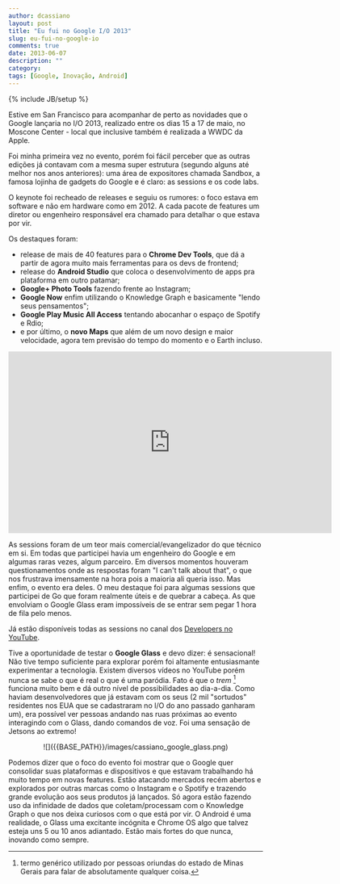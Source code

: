 ```yaml
---
author: dcassiano
layout: post
title: "Eu fui no Google I/O 2013"
slug: eu-fui-no-google-io
comments: true
date: 2013-06-07
description: ""
category: 
tags: [Google, Inovação, Android]
---
```

{% include JB/setup %}

Estive em San Francisco para acompanhar de perto as novidades que o Google lançaria no I/O 2013, realizado entre os dias 15 a 17 de maio, no Moscone Center - local que inclusive também é realizada a WWDC da Apple.

Foi minha primeira vez no evento, porém foi fácil perceber que as outras edições já contavam com a mesma super estrutura (segundo alguns até melhor nos anos anteriores): uma área de expositores chamada Sandbox, a famosa lojinha de gadgets do Google e é claro: as sessions e os code labs.

O keynote foi recheado de releases e seguiu os rumores: o foco estava em software e não em hardware como em 2012. A cada pacote de features um diretor ou engenheiro responsável era chamado  para detalhar o que estava por vir. 

Os destaques foram: 

* release de mais de 40 features para o __Chrome Dev Tools__, que dá a partir de agora muito mais ferramentas para os devs de frontend; 
* release do __Android Studio__ que coloca o desenvolvimento de apps pra plataforma em outro patamar; 
* __Google+ Photo Tools__ fazendo frente ao Instagram; 
* __Google Now__ enfim utilizando o Knowledge Graph e basicamente "lendo seus pensamentos"; 
* __Google Play Music All Access__ tentando abocanhar o espaço de Spotify e Rdio;
* e por último, o __novo Maps__ que além de um novo design e maior velocidade, agora tem previsão do tempo do momento e o Earth incluso.


<center>
<iframe width="640" height="360" src="https://www.youtube.com/embed/9pmPa_KxsAM?feature=player_embedded" frameborder="0">
    10
</iframe>
</center>


As sessions foram de um teor mais comercial/evangelizador do que técnico em si. Em todas que participei havia um engenheiro do Google e em algumas raras vezes, algum parceiro. Em diversos momentos houveram questionamentos onde as respostas foram "I can't talk about that", o que nos frustrava imensamente na hora pois a maioria ali queria isso. Mas enfim, o evento era deles. O meu destaque foi para algumas sessions que participei de Go que foram realmente úteis e de quebrar a cabeça. As que envolviam o Google Glass eram impossíveis de se entrar sem pegar 1 hora de fila pelo menos.

Já estão disponíveis todas as sessions no canal dos [Developers no YouTube](http://www.youtube.com/user/GoogleDevelopers).

Tive a oportunidade de testar o __Google Glass__ e devo dizer: é sensacional! Não tive tempo suficiente para explorar porém foi altamente entusiasmante experimentar a tecnologia. Existem diversos vídeos no YouTube porém nunca se sabe o que é real o que é uma paródia. Fato é que o _trem_ [^trem] funciona muito bem e dá outro nível de possibilidades ao dia-a-dia. Como haviam desenvolvedores que já estavam com os seus (2 mil "sortudos" residentes nos EUA que se cadastraram no I/O do ano passado ganharam um), era possível ver pessoas andando nas ruas próximas ao evento interagindo com o Glass, dando comandos de voz. Foi uma sensação de Jetsons ao extremo!

<div style="text-align: center;" markdown="1">
    ![]({{BASE_PATH}}/images/cassiano_google_glass.png)
</div>

Podemos dizer que o foco do evento foi mostrar que o Google quer consolidar suas plataformas e dispositivos e que estavam trabalhando há muito tempo em novas features. Estão atacando mercados recém abertos e explorados por outras marcas como o Instagram e o Spotify e trazendo grande evolução aos seus produtos já lançados. Só agora estão fazendo uso da infinidade de dados que coletam/processam com o Knowledge Graph o que nos deixa curiosos com o que está por vir. O Android é uma realidade, o Glass uma excitante incógnita e Chrome OS algo que talvez esteja uns 5 ou 10 anos adiantado. Estão mais fortes do que nunca, inovando como sempre.

[^trem]: termo genérico utilizado por pessoas oriundas do estado de Minas Gerais para falar de absolutamente qualquer coisa.



